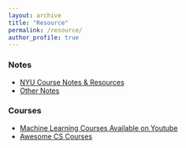 ```yaml
---
layout: archive
title: "Resource"
permalink: /resource/
author_profile: true
---
```


### Notes

+ [NYU Course Notes & Resources](https://chuanyangjin.github.io/resource/nyu-course-notes-and-resources)
+ [Other Notes](https://github.com/chuanyangjin/Notes)

### Courses

+ [Machine Learning Courses Available on Youtube](https://chuanyangjin.github.io/resource/ml-youtube-courses)
+ [Awesome CS Courses](https://chuanyangjin.github.io/resource/awesome-cs-courses)
